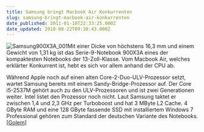 ```yaml
---
title: Samsung bringt Macbook Air Konkurrenten
slug: samsung-bringt-macbook-air-konkurrenten
date_published: 2011-01-10T22:33:25.000Z
date_updated: 2018-08-22T09:38:43.000Z
---
```


![Samsung900X3A_001](//picdump.thafaker.de/2011/01/Samsung900X3A_001-150x150.jpg)Mit einer Dicke von höchstens 16,3 mm und einem Gewicht von 1,31 kg ist das Serie-9-Notebook 900X3A eines der kompaktesten Notebooks der 13-Zoll-Klasse. Vom Macbook Air, welches erklärter Konkurrent ist, hebt es sich vor allem anhand der CPU ab.

Während Apple noch auf einen alten Core-2-Duo-ULV-Prozessor setzt, wartet Samsung bereits mit einem Sandy-Bridge-Prozessor auf. Der Core i5-2537M gehört auch zu den ULV-Prozessoren und ist zwei Generationen weiter. Intel listet den Prozessor noch nicht. Laut Samsung taktet er zwischen 1,4 und 2,3 GHz per Turboboost und hat 3 MByte L2 Cache. 4 GByte RAM und eine 128 GByte fassende SSD mit installiertem Windows 7 Professional gehören zum Standard der deutschen Variante des Notebooks. [[Golem](http://www.golem.de/1101/80591.html)]
